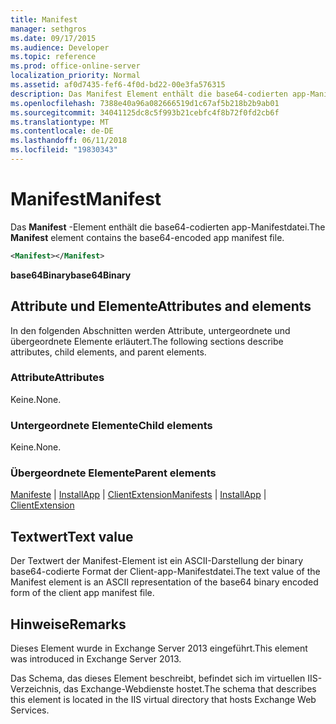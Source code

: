 ```yaml
---
title: Manifest
manager: sethgros
ms.date: 09/17/2015
ms.audience: Developer
ms.topic: reference
ms.prod: office-online-server
localization_priority: Normal
ms.assetid: af0d7435-fef6-4f0d-bd22-00e3fa576315
description: Das Manifest Element enthält die base64-codierten app-Manifestdatei.
ms.openlocfilehash: 7388e40a96a082666519d1c67af5b218b2b9ab01
ms.sourcegitcommit: 34041125dc8c5f993b21cebfc4f8b72f0fd2cb6f
ms.translationtype: MT
ms.contentlocale: de-DE
ms.lasthandoff: 06/11/2018
ms.locfileid: "19830343"
---
```

# <a name="manifest"></a><span data-ttu-id="82cdf-103">Manifest</span><span class="sxs-lookup"><span data-stu-id="82cdf-103">Manifest</span></span>

<span data-ttu-id="82cdf-104">Das **Manifest** -Element enthält die base64-codierten app-Manifestdatei.</span><span class="sxs-lookup"><span data-stu-id="82cdf-104">The **Manifest** element contains the base64-encoded app manifest file.</span></span> 
  
```XML
<Manifest></Manifest>
```

 <span data-ttu-id="82cdf-105">**base64Binary**</span><span class="sxs-lookup"><span data-stu-id="82cdf-105">**base64Binary**</span></span>
## <a name="attributes-and-elements"></a><span data-ttu-id="82cdf-106">Attribute und Elemente</span><span class="sxs-lookup"><span data-stu-id="82cdf-106">Attributes and elements</span></span>

<span data-ttu-id="82cdf-107">In den folgenden Abschnitten werden Attribute, untergeordnete und übergeordnete Elemente erläutert.</span><span class="sxs-lookup"><span data-stu-id="82cdf-107">The following sections describe attributes, child elements, and parent elements.</span></span>
  
### <a name="attributes"></a><span data-ttu-id="82cdf-108">Attribute</span><span class="sxs-lookup"><span data-stu-id="82cdf-108">Attributes</span></span>

<span data-ttu-id="82cdf-109">Keine.</span><span class="sxs-lookup"><span data-stu-id="82cdf-109">None.</span></span>
  
### <a name="child-elements"></a><span data-ttu-id="82cdf-110">Untergeordnete Elemente</span><span class="sxs-lookup"><span data-stu-id="82cdf-110">Child elements</span></span>

<span data-ttu-id="82cdf-111">Keine.</span><span class="sxs-lookup"><span data-stu-id="82cdf-111">None.</span></span>
  
### <a name="parent-elements"></a><span data-ttu-id="82cdf-112">Übergeordnete Elemente</span><span class="sxs-lookup"><span data-stu-id="82cdf-112">Parent elements</span></span>

<span data-ttu-id="82cdf-113">[Manifeste](manifests.md) | [InstallApp](installapp.md) | [ClientExtension](clientextension.md)</span><span class="sxs-lookup"><span data-stu-id="82cdf-113">[Manifests](manifests.md) | [InstallApp](installapp.md) | [ClientExtension](clientextension.md)</span></span>
  
## <a name="text-value"></a><span data-ttu-id="82cdf-114">Textwert</span><span class="sxs-lookup"><span data-stu-id="82cdf-114">Text value</span></span>

<span data-ttu-id="82cdf-115">Der Textwert der Manifest-Element ist ein ASCII-Darstellung der binary base64-codierte Format der Client-app-Manifestdatei.</span><span class="sxs-lookup"><span data-stu-id="82cdf-115">The text value of the Manifest element is an ASCII representation of the base64 binary encoded form of the client app manifest file.</span></span>
  
## <a name="remarks"></a><span data-ttu-id="82cdf-116">Hinweise</span><span class="sxs-lookup"><span data-stu-id="82cdf-116">Remarks</span></span>

<span data-ttu-id="82cdf-117">Dieses Element wurde in Exchange Server 2013 eingeführt.</span><span class="sxs-lookup"><span data-stu-id="82cdf-117">This element was introduced in Exchange Server 2013.</span></span>
  
<span data-ttu-id="82cdf-118">Das Schema, das dieses Element beschreibt, befindet sich im virtuellen IIS-Verzeichnis, das Exchange-Webdienste hostet.</span><span class="sxs-lookup"><span data-stu-id="82cdf-118">The schema that describes this element is located in the IIS virtual directory that hosts Exchange Web Services.</span></span>
  

